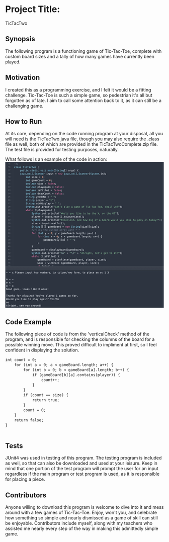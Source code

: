 # Project Title:
TicTacTwo
	
## Synopsis
The following program is a functioning game of Tic-Tac-Toe, complete with custom board sizes and a tally of how many
games have currently been played.
	
## Motivation
I created this as a programming exercise, and I felt it would be a fitting challenge.
Tic-Tac-Toe is such a simple game, so pedestrian it's all but forgotten as of late.
I aim to call some attention back to it, as it can still be a challenging game.

## How to Run
At its core, depending on the code running program at your disposal, all you will need is the TicTacTwo.java file,
though you may also require the .class file as well, both of which are provided in the TicTacTwoComplete.zip file. 
The test file is provided for testing purposes, naturally.
	
What follows is an example of the code in action:
<img src="Screenshot.png" /> 

## Code Example
The following piece of code is from the 'verticalCheck' method of the program, and is responsible for checking 
the columns of the board for a possible winning move. This proved difficult to impliment at first, so I feel 
confident in displaying the solution.

```
int count = 0;
	for (int a = 0; a < gameBoard.length; a++) {
		for (int b = 0; b < gameBoard[a].length; b++) {
			if (gameBoard[b][a].contains(player)) {
				count++;
			}
		}
		if (count == size) {
			return true;
		}
		count = 0;
	}
	return false;
}	


```

## Tests
JUnit4 was used in testing of this program. 
The testing program is included as well, so that can also be  downloaded and used at your leisure. 
Keep in mind that one portion of the test program will prompt the user for an input regardless if 
the main program or test program is used, as it is responsible for placing a piece.

## Contributors
Anyone willing to download this program is welcome to dive into it and mess around with a few games
of Tic-Tac-Toe. Enjoy, won't you, and celebrate how something so simple and nearly dismissed as a 
game of skill can still be enjoyable.
Contributors include myself, along with my teachers who assisted me nearly every step of the way
in making this admittedly simple game.
